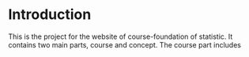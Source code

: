 # Introduction
This is the project for the website of course-foundation of statistic. 
It contains two main parts, course and concept. The course part includes
